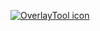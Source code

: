 [![OverlayTool icon](https://raw.githubusercontent.com/antonstrobe/OverlayTool/main/app.ico)](https://github.com/antonstrobe/OverlayTool)
